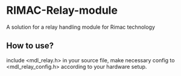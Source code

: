 # RIMAC-Relay-module
A solution for a relay handling module for Rimac technology

## How to use?
include <mdl_relay.h> in your source file, make necessary config to <mdl_relay_config.h> according to your hardware setup.

